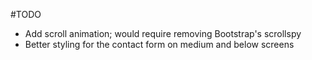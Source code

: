 #TODO

* Add scroll animation; would require removing Bootstrap's scrollspy
* Better styling for the contact form on medium and below screens
